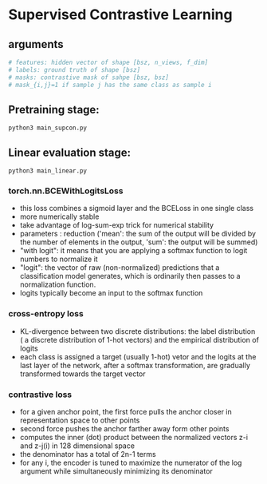 # Supervised Contrastive Learning
## arguments
```python
# features: hidden vector of shape [bsz, n_views, f_dim]
# labels: ground truth of shape [bsz]
# masks: contrastive mask of sahpe [bsz, bsz]
# mask_{i,j}=1 if sample j has the same class as sample i
```

## Pretraining stage:
```
python3 main_supcon.py 
```
## Linear evaluation stage: 
```
python3 main_linear.py 
```

### torch.nn.BCEWithLogitsLoss
- this loss  combines a sigmoid layer and the BCELoss in one single class 
- more numerically stable 
- take advantage  of log-sum-exp trick for numerical stability
- parameters : reduction ('mean': the sum of the  output will be  divided by the  number of elements in the output, 'sum': the  output will be  summed)
- "with  logit": it means that you are applying a softmax function to logit  numbers to normalize it 
- "logit": the vector  of raw (non-normalized) predictions that a classification model generates, which is ordinarily then passes to a  normalization function.
-  logits typically become an input  to the softmax function

### cross-entropy loss
- KL-divergence  between two  discrete distributions: the  label distribution ( a discrete distribution of 1-hot vectors) and the  empirical distribution of logits
- each class is assigned a target (usually 1-hot) vetor and the  logits at the last layer of the  network, after  a softmax transformation, are  gradually transformed towards the  target vector 

###  contrastive loss
 -  for a given anchor point, the  first  force  pulls the anchor closer  in representation space to other points 
- second force  pushes the anchor  farther away form other points  
- computes  the  inner (dot) product between the  normalized vectors z-i and z-j(i) in 128 dimensional space 
-  the denominator has a  total  of  2n-1 terms 
- for any i, the encoder is tuned to maximize  the  numerator of the log argument  while simultaneously minimizing  its denominator 
